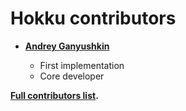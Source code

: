 Hokku contributors
============================================

* **[Andrey Ganyushkin  ](https://github.com/AGanyushkin)**

  * First implementation
  * Core developer

**[Full contributors list](https://github.com/AGanyushkin/Hokku/contributors).**

